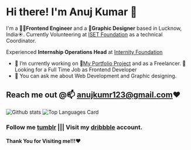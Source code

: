 # Hi there! I'm Anuj Kumar 👋

I'm a 🧑‍💻**Frontend Engineer** and a 🎨**Graphic Designer** based in Lucknow, India☀️. Currently Volunteering at [ISET Foundation](https://isetf.org) as a technical Coordinator.

Experienced **Internship Operations Head** at [Internity Foundation](https://internity.in)

- 🔭 I’m currently working on 🤵[My Portfolio Project](https://anujkumar.gtsb.io/) and as a Freelancer. 👯 Looking for a Full Time Job as Frontend Developer
- 💬 You can ask me about Web Development and Graphic designing. 

## Reach me out @📫 **anujkumr123@gmail.com**❤️

![Github stats](https://github-readme-stats.vercel.app/api?username=43215-Anuj&theme=algolia&show_icons=true&count_private=true)
![Top Languages Card](https://github-readme-stats.vercel.app/api/top-langs/?username=43215-Anuj&layout=compact&hide=c)

### Follow me **[tumblr](https://ajkkumr.tumblr.com/)** |||  Visit my **[dribbble](https://dribbble.com/Anujkumar)** account.

#### Thank You for Visiting me!!!❤️
